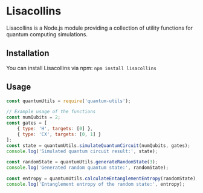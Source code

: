 # Lisacollins

Lisacollins is a Node.js module providing a collection of utility functions for quantum computing simulations.

## Installation

You can install Lisacollins via npm: `npm install lisacollins`

## Usage
```javascript
const quantumUtils = require('quantum-utils');

// Example usage of the functions
const numQubits = 2;
const gates = [
    { type: 'H', targets: [0] },
    { type: 'CX', targets: [0, 1] }
];
const state = quantumUtils.simulateQuantumCircuit(numQubits, gates);
console.log('Simulated quantum circuit result:', state);

const randomState = quantumUtils.generateRandomState(3);
console.log('Generated random quantum state:', randomState);

const entropy = quantumUtils.calculateEntanglementEntropy(randomState);
console.log('Entanglement entropy of the random state:', entropy);
```